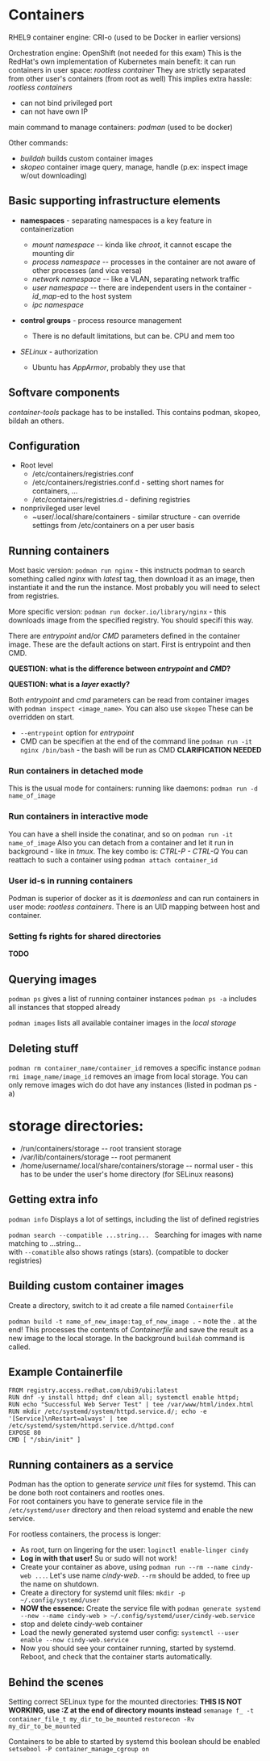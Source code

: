 # Containers

RHEL9 container engine: CRI-o (used to be Docker in earlier versions)

Orchestration engine: OpenShift (not needed for this exam)  This is the RedHat's own implementation of Kubernetes
main benefit: it can run containers in user space: *rootless container*
They are strictly separated from other user's containers (from root as well)
This implies extra hassle: *rootless containers*
* can not bind privileged port
* can not have own IP

main command to manage containers: *podman* (used to be docker)

Other commands:
* *buildah*  builds custom container images
* *skopeo*    container image query, manage, handle (p.ex: inspect image w/out downloading)

## Basic supporting infrastructure elements 
* **namespaces** - separating namespaces is a key feature in containerization
  * *mount namespace*  -- kinda like *chroot*, it cannot escape the mounting dir
  * *process namespace* -- processes in the container are not aware of other processes (and vica versa)
  * *network namespace* -- like a VLAN, separating network traffic
  * *user namespace* -- there are independent users in the container - *id_map*-ed to the host system
  * *ipc namespace* 

* **control groups** - process resource management 
  * There is no default limitations, but can be. CPU and mem too

* *SELinux*  - authorization
  *  Ubuntu has *AppArmor*, probably they use that


## Softvare components

*container-tools* package has to be installed. This contains podman, skopeo, bildah an others.

## Configuration
* Root level
  * /etc/containers/registries.conf
  * /etc/containers/registries.conf.d - setting short names for containers, ...
  * /etc/containers/registries.d - defining registries
* nonprivileged user level
  * ~user/.local/share/containers - similar structure - can override settings from /etc/containers on a per user basis

## Running containers

Most basic version:
`podman run nginx` - this instructs podman to search something called *nginx* with *latest* tag, then download it as an image, then instantiate it and the run the instance. Most probably you will need to select from registries. 

More specific version:
`podman run docker.io/library/nginx` - this downloads image from the specified registry. You should specifí this way.

There are *entrypoint* and/or *CMD* parameters defined in the container image. These are the default actions on start. First is entrypoint and then CMD. 

**QUESTION: what is the difference between *entrypoint* and *CMD*?**

**QUESTION: what is a *layer* exactly?**

Both *entrypoint* and *cmd* parameters can be read from container images with `podman inspect <image_name>`. You can also use `skopeo`
These can be overridden on start. 
* `--entrypoint` option for *entrypoint*
* CMD can be specifien at the end of the command line `podman run -it nginx /bin/bash` - the bash will be run as CMD
**CLARIFICATION NEEDED**

### Run containers in detached mode
This is the usual mode for containers: running like daemons:
`podman run -d name_of_image`

### Run containers in interactive mode
You can have a shell inside the conatinar, and so on
`podman run -it name_of_image`
Also you can detach from a container and let it run in background - like in *tmux*. The key combo is: *CTRL-P - CTRL-Q*
You can reattach to such a container using `podman attach container_id`

### User id-s in running containers

Podman is superior of docker as it is *daemonless* and  can run containers in user mode: *rootless containers*. There is an UID mapping between host and container.


### Setting fs rights for shared directories

**TODO** 
 
## Querying images

`podman ps` gives a list of running container instances
`podman ps -a` includes all instances that stopped already

`podman images` lists all available container images in the *local storage*

## Deleting stuff

`podman rm container_name/container_id` removes a specific instance
`podman rmi image_name/image_id` removes an image from local storage. You can only remove images wich do dot have any instances (listed in podman ps -a)

# storage directories:
* /run/containers/storage -- root transient storage
* /var/lib/containers/storage -- root permanent
* /home/username/.local/share/containers/storage   -- normal user - this has to be under the user's home directory (for SELinux reasons) 

## Getting extra info
`podman info` 
Displays a lot of settings, including the list of defined registries

`podman search --compatible ...string... `
Searching for images with name matching to ...string...  
with `--comatible` also shows ratings (stars).  (compatible to docker registries)

## Building custom container images
Create a directory, switch to it ad create a file named `Containerfile` 

`podman build -t name_of_new_image:tag_of_new_image .`  - note the `.` at the end!
This processes the contents of *Containerfile* and save the result as a new image to the local storage. 
In the background `buildah` command is called.

## Example Containerfile
```
FROM registry.access.redhat.com/ubi9/ubi:latest
RUN dnf -y install httpd; dnf clean all; systemctl enable httpd;
RUN echo "Successful Web Server Test" | tee /var/www/html/index.html
RUN mkdir /etc/systemd/system/httpd.service.d/; echo -e '[Service]\nRestart=always' | tee /etc/systemd/system/httpd.service.d/httpd.conf
EXPOSE 80
CMD [ "/sbin/init" ]
```

## Running containers as a service
Podman has the option to generate *service unit* files for systemd. This can be done both root containers and rootles ones.  
For root containers you have to generate service file in the `/etc/systemd/user` directory and then reload systemd and enable the new service. 
 
For rootless containers, the process is longer:
* As root, turn on lingering for the user: `loginctl enable-linger cindy`
* **Log in with that user!** Su or sudo will not work! 
* Create your container as above, using `podman run --rm --name cindy-web ...`. Let's use name *cindy-web*. `--rm` should be added, to free up the name on shutdown. 
* Create a directory for systemd unit files: `mkdir -p ~/.config/systemd/user`
* **NOW the essence:** Create the service file with `podman generate systemd --new --name cindy-web > ~/.config/systemd/user/cindy-web.service`
* stop and delete cindy-web container
* Load the newly generated systemd user config: `systemctl --user enable --now cindy-web.service`
* Now you should see your container running, started by systemd. Reboot, and check that the container starts automatically. 


## Behind the scenes

Setting correct SELinux type for the mounted directories: **THIS IS NOT WORKING, use :Z at the end of directory mounts instead**
`semanage f_ -t container_file_t my_dir_to_be_mounted`
`restorecon -Rv my_dir_to_be_mounted`

Containers to be able to started by systemd this boolean should be enabled
`setsebool -P container_manage_cgroup on`